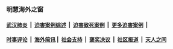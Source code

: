 
### 明慧海外之窗

####  [武汉肺炎](indexes/365.md?t=02030600) &nbsp;|&nbsp;  [迫害案例综述](indexes/328.md?t=02030600) &nbsp;|&nbsp; [迫害致死案例](indexes/277.md?t=02030600)  &nbsp;|&nbsp; [更多迫害案例](indexes/81.md?t=02030600)  &nbsp;|&nbsp; 
####  [时事评论](indexes/251.md?t=02030600) &nbsp;|&nbsp; [海外简讯](indexes/245.md?t=02030600)&nbsp;|&nbsp;  [社会支持](indexes/140.md?t=02030600) &nbsp;|&nbsp; [褒奖决议](indexes/282.md?t=02030600) &nbsp;|&nbsp; [社区报道](indexes/91.md?t=02030600)  &nbsp;|&nbsp; [天人之间](indexes/78.md?t=02030600) 

